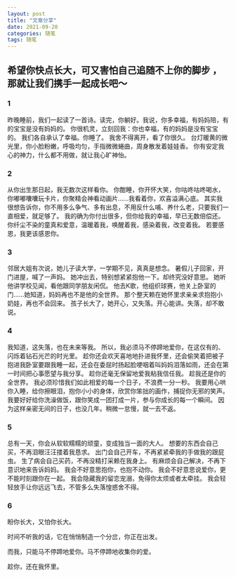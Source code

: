 ```yaml
---
layout: post
title: "文章分享"
date: 2021-09-20
categories: 随笔
tags: 随笔
---   
```


## 希望你快点长大，可又害怕自己追随不上你的脚步 ，那就让我们携手一起成长吧～

### 1
昨晚睡前，我们一起读了一首诗。读完，你躺好。我说，你多幸福，有妈妈陪，有的宝宝是没有妈妈的。
你很机灵，立刻回我：你也幸福，有的妈妈是没有宝宝的。
我们各自承认了幸福。你睡了。
我舍不得离开，看了你很久。
台灯暖黄的微光里，你小脸粉嫩，呼吸均匀，手指微微蜷曲，周身散发着娃娃香。
你有安定我心的神力，什么都不用做，就让我心旷神怡。


### 2

从你出生那日起，我无数次这样看你。
你酣睡，你开怀大笑，你咕咚咕咚喝水，你嘟嘟囔囔玩卡片，你聚精会神看动画片……我看着你，欢喜溢满心底。
其实我很想告诉你，你不用多么争气、多有出息，不用反什么哺、养什么老，只要我们一直相爱，就足够了。
我的确为你付出很多，但你给我的幸福，早已无数倍偿还。
你纤尘不染的童真和爱意，温暖着我，唤醒着我，感染着我，改变着我。
若要感恩，我更该感恩你。

### 3

邻居大姐有次说，她儿子读大学，一学期不见，真真是想念。
暑假儿子回家，开门进屋，喊了一声妈。
她冲出去，特别想紧紧抱他一下。却终究没好意思。
她听他讲学校见闻，看他跟同学朋友闲侃。
他去K歌，他组织球赛，他关上卧室的门……她知道，妈妈再也不是他的全世界。
那个整天赖在她怀里求亲亲求抱抱小奶娃，再也不会回来。
孩子长大了，她开心，又失落。开心能讲。失落，却不敢说。

### 4

我知道，这失落，也在未来等我。
所以，我必须马不停蹄地爱你，在这仅有的、闪烁着钻石光芒的时光里。
趁你还会欢天喜地地扑进我怀里，还会偷笑着把被子抱进我卧室要跟我睡一起，还会在委屈时扬起脸哽咽着叫妈妈泪落如雨，还会在第一时间把心事愿望与我分享。
趁你还毫无保留地爱我粘我信任我。
趁我还是你的全世界。
我必须珍惜我们如此相爱的每一个日子，不浪费一分一秒。
我要用心哄你入睡，给你擦眼泪，抱你小小的身体，欣赏你笨拙的画作，捕捉你无邪的笑声。
我要好好给你洗澡做饭，跟你笑成一团打成一片，参与你成长的每一个瞬间。
因为这样亲密无间的日子，也没几年。稍微一怠慢，就一去不返。

### 5

总有一天，你会从软软糯糯的顽童，变成独当一面的大人。
想要的东西会自己买，不再泪眼汪汪搂着我恳求。
出门会自己开车，不再紧紧牵我的手做我的跟屁虫。
生了病会自己买药，不再没精打采赖在我身上。
有麻烦会自己解决，不再下意识地来告诉妈妈。
我会不好意思抱你，也抱不动你。
我会不好意思说爱你，更不能时刻跟你在一起。
我会隐藏我的留恋宠溺，免得你太烦或者太牵挂。
我会轻轻放手让你远远飞去，不管多么失落惶惑舍不得。

### 6

盼你长大，又怕你长大。

时间不听我的话，它在悄悄制造一个分岔，你正在出发。

而我，只能马不停蹄地爱你。马不停蹄地收集你的爱。

趁你，还在我怀里。


    
    
